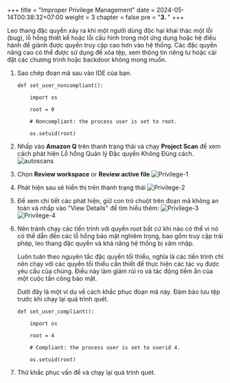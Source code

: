 +++
title = "Improper Privilege Management"
date = 2024-05-14T00:38:32+07:00
weight = 3
chapter = false
pre = "<b>3. </b>"
+++

Leo thang đặc quyền xảy ra khi một người dùng độc hại khai thác một lỗi (bug), lỗ hổng thiết kế hoặc lỗi cấu hình trong một ứng dụng hoặc hệ điều hành để giành được quyền truy cập cao hơn vào hệ thống. Các đặc quyền nâng cao có thể được sử dụng để xóa tệp, xem thông tin riêng tư hoặc cài đặt các chương trình hoặc backdoor không mong muốn.

1. Sao chép đoạn mã sau vào IDE của bạn.

   ```
   def set_user_noncompliant():

       import os

       root = 0

       # Noncompliant: the process user is set to root.

       os.setuid(root)
   ```

2. Nhấp vào **Amazon Q** trên thanh trạng thái và chạy **Project Scan** để xem cách phát hiện Lỗ hổng Quản lý Đặc quyền Không Đúng cách.
   ![autoscans](/images/1/autoscans.png?width=90pc)

3. Chọn **Review workspace** or **Review active file**
   ![Privilege-1](/images/3/Privilege-1.png?width=90pc)

4. Phát hiện sau sẽ hiển thị trên thanh trạng thái
   ![Privilege-2](/images/3/Privilege-2.png?width=90pc)

5. Để xem chi tiết các phát hiện, giữ con trỏ chuột trên đoạn mã không an toàn và nhấp vào "View Details" để tìm hiểu thêm:
   ![Privilege-3](/images/3/Privilege-3.png?width=90pc)
   ![Privilege-4](/images/3/Privilege-4.png?width=90pc)

6. Nên tránh chạy các tiến trình với quyền root bất cứ khi nào có thể vì nó có thể dẫn đến các lỗ hổng bảo mật nghiêm trọng, bao gồm truy cập trái phép, leo thang đặc quyền và khả năng hệ thống bị xâm nhập.

   Luôn tuân theo nguyên tắc đặc quyền tối thiểu, nghĩa là các tiến trình chỉ nên chạy với các quyền tối thiểu cần thiết để thực hiện các tác vụ được yêu cầu của chúng. Điều này làm giảm rủi ro và tác động tiềm ẩn của một cuộc tấn công bảo mật.

   Dưới đây là một ví dụ về cách khắc phục đoạn mã này. Đảm bảo lưu tệp trước khi chạy lại quá trình quét.

   ```
   def set_user_compliant():

       import os

       root = 4

       # Compliant: the process user is set to userid 4.

       os.setuid(root)
   ```

7. Thử khắc phục vấn đề và chạy lại quá trình quét.
